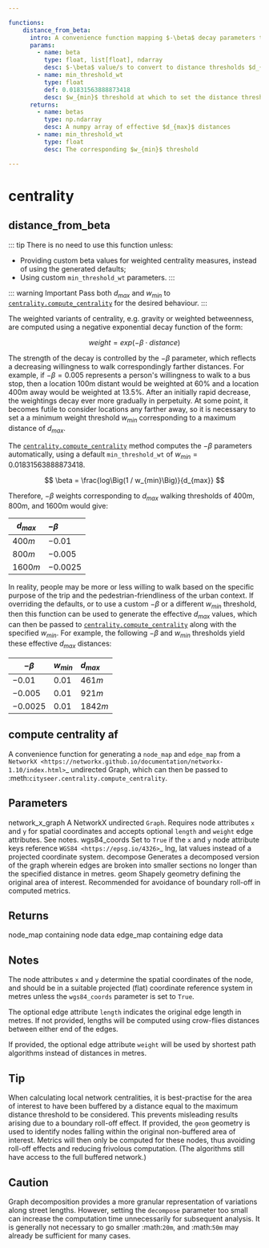 ```yaml
---

functions:
    distance_from_beta:
      intro: A convenience function mapping $-\beta$ decay parameters to equivalent $d_{max}$ distance thresholds.
      params:
        - name: beta
          type: float, list[float], ndarray
          desc: $-\beta$ value/s to convert to distance thresholds $d_{max}$
        - name: min_threshold_wt
          type: float
          def: 0.01831563888873418
          desc: $w_{min}$ threshold at which to set the distance threshold $d_{max}$
      returns:
        - name: betas
          type: np.ndarray
          desc: A numpy array of effective $d_{max}$ distances
        - name: min_threshold_wt
          type: float
          desc: The corresponding $w_{min}$ threshold

---
```

<renderMath></renderMath>

# centrality

## distance\_from\_beta

<displayFunction func='distance_from_beta'></displayFunction>

::: tip
There is no need to use this function unless:

- Providing custom beta values for weighted centrality measures, instead of using the generated defaults;
- Using custom `min_threshold_wt` parameters.
:::

::: warning Important
Pass both $d_{max}$ and $w_{min}$ to [`centrality.compute_centrality`](#compute-centrality-a) for the desired behaviour.
:::



The weighted variants of centrality, e.g. gravity or weighted betweenness, are computed using a negative exponential decay function of the form:

$$
weight = exp(-\beta \cdot distance)
$$

The strength of the decay is controlled by the $-\beta$ parameter, which reflects a decreasing willingness to walk correspondingly farther distances.
For example, if $-\beta=0.005$ represents a person's willingness to walk to a bus stop, then a location 100m distant would be weighted at 60% and a location 400m away would be weighted at 13.5%. After an initially rapid decrease, the weightings decay ever more gradually in perpetuity. At some point, it becomes futile to consider locations any farther away, so it is necessary to set a a minimum weight threshold $w_{min}$ corresponding to a maximum distance of $d_{max}$.

The [`centrality.compute_centrality`](#compute-centrality-a) method computes the $-\beta$ parameters automatically, using a default `min_threshold_wt` of $w_{min}=0.01831563888873418$.

$$
\beta = \frac{log\Big(1 / w_{min}\Big)}{d_{max}}
$$

Therefore, $-\beta$ weights corresponding to $d_{max}$ walking thresholds of 400m, 800m, and 1600m would give:

| $d_{max}$ | $-\beta$ |
|-----------|:----------|
| $400m$ | $-0.01$ |
| $800m$ | $-0.005$ |
| $1600m$ | $-0.0025$ |

In reality, people may be more or less willing to walk based on the specific purpose of the trip and the pedestrian-friendliness of the urban context. If overriding the defaults, or to use a custom $-\beta$ or a different $w_{min}$ threshold, then this function can be used to generate the effective $d_{max}$ values, which can then be passed to [`centrality.compute_centrality`](#compute-centrality-a) along with the specified $w_{min}$. For example, the following $-\beta$ and $w_{min}$ thresholds yield these effective $d_{max}$ distances:

| $-\beta$ | $w_{min}$ | $d_{max}$ |
|----------|:----------|:----------|
| $-0.01$ | $0.01$ | $461m$ |
| $-0.005$ | $0.01$ | $921m$ |
| $-0.0025$ | $0.01$ | $1842m$ |


## compute centrality af

A convenience function for generating a ``node_map`` and ``edge_map`` from a `NetworkX <https://networkx.github.io/documentation/networkx-1.10/index.html>`_ undirected Graph, which can then be passed to :meth:`cityseer.centrality.compute_centrality`.

Parameters
----------
network_x_graph
    A NetworkX undirected ``Graph``. Requires node attributes ``x`` and ``y`` for spatial coordinates and accepts optional ``length`` and ``weight`` edge attributes. See notes.
wgs84_coords
    Set to ``True`` if the ``x`` and ``y`` node attribute keys reference `WGS84 <https://epsg.io/4326>`_ lng, lat values instead of a projected coordinate system.
decompose
    Generates a decomposed version of the graph wherein edges are broken into smaller sections no longer than the specified distance in metres.
geom
    Shapely geometry defining the original area of interest. Recommended for avoidance of boundary roll-off in computed metrics.

Returns
-------
node_map
    containing node data
edge_map
    containing edge data

Notes
-----

The node attributes ``x`` and ``y`` determine the spatial coordinates of the node, and should be in a suitable projected (flat) coordinate reference system in metres unless the ``wgs84_coords`` parameter is set to ``True``.

The optional edge attribute ``length`` indicates the original edge length in metres. If not provided, lengths will be computed using crow-flies distances between either end of the edges.

If provided, the optional edge attribute ``weight`` will be used by shortest path algorithms instead of distances in metres.

Tip
---
When calculating local network centralities, it is best-practise for the area of interest to have been buffered by a distance equal to the maximum distance threshold to be considered. This prevents misleading results arising due to a boundary roll-off effect. If provided, the ``geom`` geometry is used to identify nodes falling within the original non-buffered area of interest. Metrics will then only be computed for these nodes, thus avoiding roll-off effects and reducing frivolous computation. (The algorithms still have access to the full buffered network.)

Caution
-------
Graph decomposition provides a more granular representation of variations along street lengths. However, setting the ``decompose`` parameter too small can increase the computation time unnecessarily for subsequent analysis. It is generally not necessary to go smaller :math:`20m`, and :math:`50m` may already be sufficient for many cases.